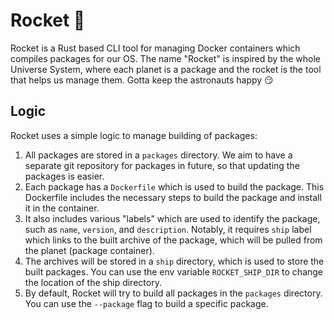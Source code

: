 # Rocket 🚀

Rocket is a Rust based CLI tool for managing Docker containers which compiles packages for our OS.
The name "Rocket" is inspired by the whole Universe System, where each planet is a package and the rocket is the tool that helps us manage them. Gotta keep the astronauts happy 😏

## Logic

Rocket uses a simple logic to manage building of packages:

1. All packages are stored in a `packages` directory. We aim to have a separate git repository for packages in future, so that updating the packages is easier.
2. Each package has a `Dockerfile` which is used to build the package. This Dockerfile includes the necessary steps to build the package and install it in the container.
3. It also includes various "labels" which are used to identify the package, such as `name`, `version`, and `description`. Notably, it requires `ship` label which links to the built archive of the package, which will be pulled from the planet (package container).
4. The archives will be stored in a `ship` directory, which is used to store the built packages. You can use the env variable `ROCKET_SHIP_DIR` to change the location of the ship directory.
5. By default, Rocket will try to build all packages in the `packages` directory. You can use the `--package` flag to build a specific package.
